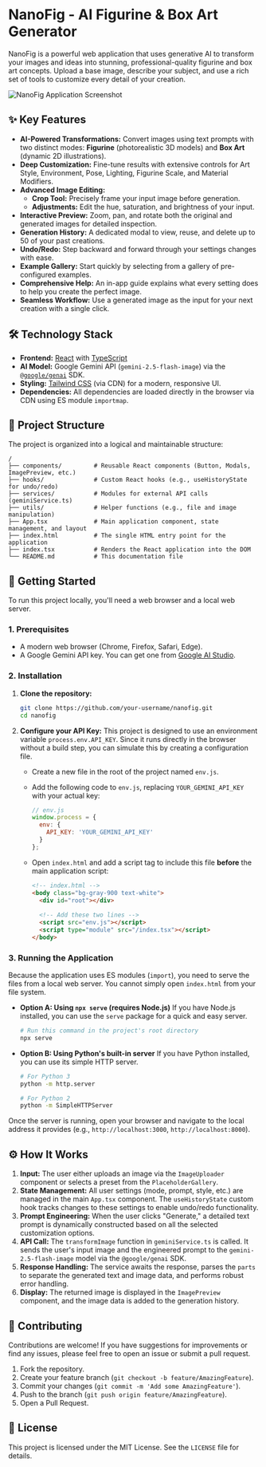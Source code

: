 # NanoFig - AI Figurine & Box Art Generator

NanoFig is a powerful web application that uses generative AI to transform your images and ideas into stunning, professional-quality figurine and box art concepts. Upload a base image, describe your subject, and use a rich set of tools to customize every detail of your creation.

![NanoFig Application Screenshot](https://i.imgur.com/LwsuSAl.jpeg)

## ✨ Key Features

- **AI-Powered Transformations:** Convert images using text prompts with two distinct modes: **Figurine** (photorealistic 3D models) and **Box Art** (dynamic 2D illustrations).
- **Deep Customization:** Fine-tune results with extensive controls for Art Style, Environment, Pose, Lighting, Figurine Scale, and Material Modifiers.
- **Advanced Image Editing:**
    - **Crop Tool:** Precisely frame your input image before generation.
    - **Adjustments:** Edit the hue, saturation, and brightness of your input.
- **Interactive Preview:** Zoom, pan, and rotate both the original and generated images for detailed inspection.
- **Generation History:** A dedicated modal to view, reuse, and delete up to 50 of your past creations.
- **Undo/Redo:** Step backward and forward through your settings changes with ease.
- **Example Gallery:** Start quickly by selecting from a gallery of pre-configured examples.
- **Comprehensive Help:** An in-app guide explains what every setting does to help you create the perfect image.
- **Seamless Workflow:** Use a generated image as the input for your next creation with a single click.

## 🛠️ Technology Stack

- **Frontend:** [React](https://react.dev/) with [TypeScript](https://www.typescriptlang.org/)
- **AI Model:** Google Gemini API (`gemini-2.5-flash-image`) via the [`@google/genai`](https://www.npmjs.com/package/@google/genai) SDK.
- **Styling:** [Tailwind CSS](https://tailwindcss.com/) (via CDN) for a modern, responsive UI.
- **Dependencies:** All dependencies are loaded directly in the browser via CDN using ES module `importmap`.

## 📂 Project Structure

The project is organized into a logical and maintainable structure:

```
/
├── components/         # Reusable React components (Button, Modals, ImagePreview, etc.)
├── hooks/              # Custom React hooks (e.g., useHistoryState for undo/redo)
├── services/           # Modules for external API calls (geminiService.ts)
├── utils/              # Helper functions (e.g., file and image manipulation)
├── App.tsx             # Main application component, state management, and layout
├── index.html          # The single HTML entry point for the application
├── index.tsx           # Renders the React application into the DOM
└── README.md           # This documentation file
```

## 🚀 Getting Started

To run this project locally, you'll need a web browser and a local web server.

### 1. Prerequisites

- A modern web browser (Chrome, Firefox, Safari, Edge).
- A Google Gemini API key. You can get one from [Google AI Studio](https://aistudio.google.com/).

### 2. Installation

1.  **Clone the repository:**
    ```bash
    git clone https://github.com/your-username/nanofig.git
    cd nanofig
    ```

2.  **Configure your API Key:**
    This project is designed to use an environment variable `process.env.API_KEY`. Since it runs directly in the browser without a build step, you can simulate this by creating a configuration file.

    - Create a new file in the root of the project named `env.js`.
    - Add the following code to `env.js`, replacing `YOUR_GEMINI_API_KEY` with your actual key:

      ```javascript
      // env.js
      window.process = {
        env: {
          API_KEY: 'YOUR_GEMINI_API_KEY'
        }
      };
      ```

    - Open `index.html` and add a script tag to include this file **before** the main application script:

      ```html
      <!-- index.html -->
      <body class="bg-gray-900 text-white">
        <div id="root"></div>
        
        <!-- Add these two lines -->
        <script src="env.js"></script> 
        <script type="module" src="/index.tsx"></script> 
      </body>
      ```

### 3. Running the Application

Because the application uses ES modules (`import`), you need to serve the files from a local web server. You cannot simply open `index.html` from your file system.

- **Option A: Using `npx serve` (requires Node.js)**
  If you have Node.js installed, you can use the `serve` package for a quick and easy server.

  ```bash
  # Run this command in the project's root directory
  npx serve
  ```

- **Option B: Using Python's built-in server**
  If you have Python installed, you can use its simple HTTP server.

  ```bash
  # For Python 3
  python -m http.server

  # For Python 2
  python -m SimpleHTTPServer
  ```

Once the server is running, open your browser and navigate to the local address it provides (e.g., `http://localhost:3000`, `http://localhost:8000`).

## ⚙️ How It Works

1.  **Input:** The user either uploads an image via the `ImageUploader` component or selects a preset from the `PlaceholderGallery`.
2.  **State Management:** All user settings (mode, prompt, style, etc.) are managed in the main `App.tsx` component. The `useHistoryState` custom hook tracks changes to these settings to enable undo/redo functionality.
3.  **Prompt Engineering:** When the user clicks "Generate," a detailed text prompt is dynamically constructed based on all the selected customization options.
4.  **API Call:** The `transformImage` function in `geminiService.ts` is called. It sends the user's input image and the engineered prompt to the `gemini-2.5-flash-image` model via the `@google/genai` SDK.
5.  **Response Handling:** The service awaits the response, parses the `parts` to separate the generated text and image data, and performs robust error handling.
6.  **Display:** The returned image is displayed in the `ImagePreview` component, and the image data is added to the generation history.

## 🤝 Contributing

Contributions are welcome! If you have suggestions for improvements or find any issues, please feel free to open an issue or submit a pull request.

1.  Fork the repository.
2.  Create your feature branch (`git checkout -b feature/AmazingFeature`).
3.  Commit your changes (`git commit -m 'Add some AmazingFeature'`).
4.  Push to the branch (`git push origin feature/AmazingFeature`).
5.  Open a Pull Request.

## 📜 License

This project is licensed under the MIT License. See the `LICENSE` file for details.
